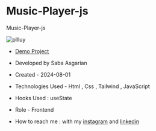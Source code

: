 
# Music-Player-js
Music-Player-js





![pllluy](https://github.com/user-attachments/assets/bea90a58-bf18-43d6-a95c-b0fea1aad017)










- [Demo Project](https://sabaasgarian.github.io/Music-Player-js/)

- Developed by Saba Asgarian

- Created - 2024-08-01

- Technologies Used - Html , Css , Tailwind , JavaScript

- Hooks Used : useState 

- Role - Frontend

- How to reach me : with my [instagram](https://www.instagram.com/saba_asgarian_web?igsh=M2Z2dTU3cHFmeW1o&utm_source=qr) and [linkedin](https://www.linkedin.com/in/saba-asgarian-69161088?utm_source=share&utm_campaign=share_via&utm_content=profile&utm_medium=ios_app) 


